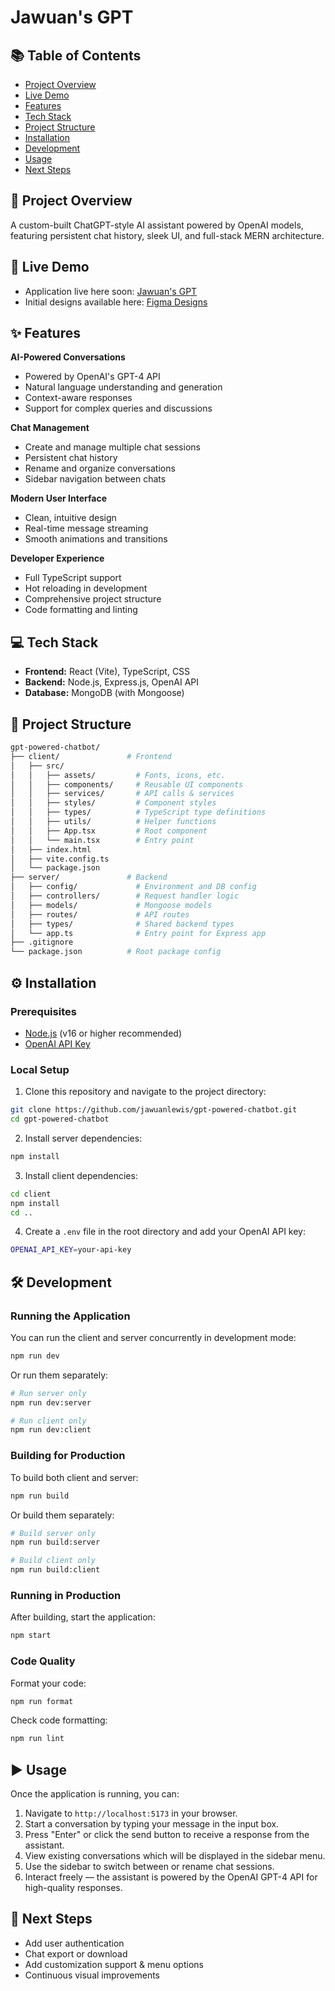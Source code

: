# Jawuan's GPT

## 📚 Table of Contents

- [Project Overview](#-project-overview)
- [Live Demo](#-live-demo)
- [Features](#-features)
- [Tech Stack](#-tech-stack)
- [Project Structure](#-project-structure)
- [Installation](#%EF%B8%8F-installation)
- [Development](#%EF%B8%8F-development)
- [Usage](#%EF%B8%8F-usage)
- [Next Steps](#-next-steps)

## 🧠 Project Overview

A custom-built ChatGPT-style AI assistant powered by OpenAI models, featuring persistent chat history, sleek UI, and full-stack MERN architecture.

## 🚀 Live Demo

- Application live here soon: [Jawuan's GPT]()
- Initial designs available here: [Figma Designs](https://www.figma.com/design/7L2M9WD2Lmsjke14rtwscX/Chatbot?node-id=0-1&t=gsJwMsjE6Q6RSxH0-1)

## ✨ Features

**AI-Powered Conversations**

- Powered by OpenAI's GPT-4 API
- Natural language understanding and generation
- Context-aware responses
- Support for complex queries and discussions

**Chat Management**

- Create and manage multiple chat sessions
- Persistent chat history
- Rename and organize conversations
- Sidebar navigation between chats

**Modern User Interface**

- Clean, intuitive design
- Real-time message streaming
- Smooth animations and transitions

**Developer Experience**

- Full TypeScript support
- Hot reloading in development
- Comprehensive project structure
- Code formatting and linting

## 💻 Tech Stack

- **Frontend:** React (Vite), TypeScript, CSS
- **Backend:** Node.js, Express.js, OpenAI API
- **Database:** MongoDB (with Mongoose)

## 📁 Project Structure

```bash
gpt-powered-chatbot/
├── client/               # Frontend
│   ├── src/
│   │   ├── assets/         # Fonts, icons, etc.
│   │   ├── components/     # Reusable UI components
│   │   ├── services/       # API calls & services
│   │   ├── styles/         # Component styles
│   │   ├── types/          # TypeScript type definitions
│   │   ├── utils/          # Helper functions
│   │   ├── App.tsx         # Root component
│   │   └── main.tsx        # Entry point
│   ├── index.html
│   ├── vite.config.ts
│   └── package.json
├── server/               # Backend
│   ├── config/             # Environment and DB config
│   ├── controllers/        # Request handler logic
│   ├── models/             # Mongoose models
│   ├── routes/             # API routes
│   ├── types/              # Shared backend types
│   └── app.ts              # Entry point for Express app
├── .gitignore
└── package.json          # Root package config
```

## ⚙️ Installation

### Prerequisites

- [Node.js](https://nodejs.org/en/download) (v16 or higher recommended)
- [OpenAI API Key](https://platform.openai.com/docs/quickstart)

### Local Setup

1. Clone this repository and navigate to the project directory:

```bash
git clone https://github.com/jawuanlewis/gpt-powered-chatbot.git
cd gpt-powered-chatbot
```

2. Install server dependencies:

```bash
npm install
```

3. Install client dependencies:

```bash
cd client
npm install
cd ..
```

4. Create a `.env` file in the root directory and add your OpenAI API key:

```bash
OPENAI_API_KEY=your-api-key
```

## 🛠️ Development

### Running the Application

You can run the client and server concurrently in development mode:

```bash
npm run dev
```

Or run them separately:

```bash
# Run server only
npm run dev:server

# Run client only
npm run dev:client
```

### Building for Production

To build both client and server:

```bash
npm run build
```

Or build them separately:

```bash
# Build server only
npm run build:server

# Build client only
npm run build:client
```

### Running in Production

After building, start the application:

```bash
npm start
```

### Code Quality

Format your code:

```bash
npm run format
```

Check code formatting:

```bash
npm run lint
```

## ▶️ Usage

Once the application is running, you can:

1. Navigate to `http://localhost:5173` in your browser.
2. Start a conversation by typing your message in the input box.
3. Press "Enter" or click the send button to receive a response from the assistant.
4. View existing conversations which will be displayed in the sidebar menu.
5. Use the sidebar to switch between or rename chat sessions.
6. Interact freely — the assistant is powered by the OpenAI GPT-4 API for high-quality responses.

## 🔮 Next Steps

- Add user authentication
- Chat export or download
- Add customization support & menu options
- Continuous visual improvements
